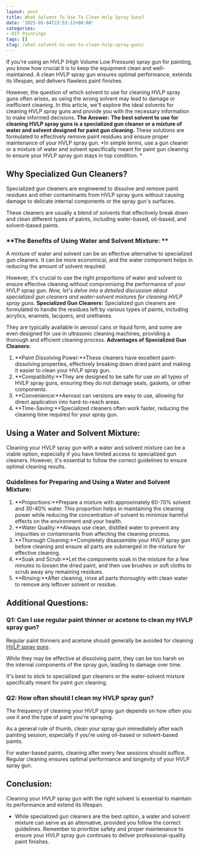 ```yaml
---
layout: post
title: What Solvent To Use To Clean Hvlp Spray Guns?
date: '2025-05-04T23:53:12+00:00'
categories:
- DIY Paintings
tags: []
slug: /what-solvent-to-use-to-clean-hvlp-spray-guns/
---
```


If you're using an HVLP (High Volume Low Pressure) spray gun for painting, you know how crucial it is to keep the equipment clean and well-maintained. A clean HVLP spray gun ensures optimal performance, extends its lifespan, and delivers flawless paint finishes.

However, the question of which solvent to use for cleaning HVLP spray guns often arises, as using the wrong solvent may lead to damage or inefficient cleaning. In this article, we'll explore the ideal solvents for cleaning HVLP spray guns and provide you with the necessary information to make informed decisions.
**The Answer:**
**The best solvent to use for cleaning HVLP spray guns is a specialized gun cleaner or a mixture of water and solvent designed for paint gun cleaning.**
These solutions are formulated to effectively remove paint residues and ensure proper maintenance of your HVLP spray gun.
*In simple terms, use a gun cleaner or a mixture of water and solvent specifically meant for paint gun cleaning to ensure your HVLP spray gun stays in top condition. *
## **Why Specialized Gun Cleaners?**
Specialized gun cleaners are engineered to dissolve and remove paint residues and other contaminants from HVLP spray guns without causing damage to delicate internal components or the spray gun's surfaces.

These cleaners are usually a blend of solvents that effectively break down and clean different types of paints, including water-based, oil-based, and solvent-based paints.
### **The Benefits of Using Water and Solvent Mixture: **
A mixture of water and solvent can be an effective alternative to specialized gun cleaners. It can be more economical, and the water component helps in reducing the amount of solvent required.

However, it's crucial to use the right proportions of water and solvent to ensure effective cleaning without compromising the performance of your HVLP spray gun.
*Now, let's delve into a detailed discussion about specialized gun cleaners and water-solvent mixtures for cleaning HVLP spray guns.*
**Specialized Gun Cleaners:**
Specialized gun cleaners are formulated to handle the residues left by various types of paints, including acrylics, enamels, lacquers, and urethanes.

They are typically available in aerosol cans or liquid form, and some are even designed for use in ultrasonic cleaning machines, providing a thorough and efficient cleaning process.
**Advantages of Specialized Gun Cleaners:**
1. **Paint Dissolving Power:**These cleaners have excellent paint-dissolving properties, effectively breaking down dried paint and making it easier to clean your HVLP spray gun.
2. **Compatibility:**They are designed to be safe for use on all types of HVLP spray guns, ensuring they do not damage seals, gaskets, or other components.
3. **Convenience:**Aerosol can versions are easy to use, allowing for direct application into hard-to-reach areas.
4. **Time-Saving:**Specialized cleaners often work faster, reducing the cleaning time required for your spray gun.
## **Using a Water and Solvent Mixture:**
Cleaning your HVLP spray gun with a water and solvent mixture can be a viable option, especially if you have limited access to specialized gun cleaners. However, it's essential to follow the correct guidelines to ensure optimal cleaning results.
### **Guidelines for Preparing and Using a Water and Solvent Mixture:**
1. **Proportions:**Prepare a mixture with approximately 60-70% solvent and 30-40% water. This proportion helps in maintaining the cleaning power while reducing the concentration of solvent to minimize harmful effects on the environment and your health.
2. **Water Quality:**Always use clean, distilled water to prevent any impurities or contaminants from affecting the cleaning process.
3. **Thorough Cleaning:**Completely disassemble your HVLP spray gun before cleaning and ensure all parts are submerged in the mixture for effective cleaning.
4. **Soak and Scrub:**Let the components soak in the mixture for a few minutes to loosen the dried paint, and then use brushes or soft cloths to scrub away any remaining residues.
5. **Rinsing:**After cleaning, rinse all parts thoroughly with clean water to remove any leftover solvent or residue.
## **Additional Questions:**
### **Q1: Can I use regular paint thinner or acetone to clean my HVLP spray gun?**
Regular paint thinners and acetone should generally be avoided for cleaning
[HVLP spray guns](https://pestpolicy.com/best-hvlp-spray-gun-for-woodworking/)
.

While they may be effective at dissolving paint, they can be too harsh on the internal components of the spray gun, leading to damage over time.

It's best to stick to specialized gun cleaners or the water-solvent mixture specifically meant for paint gun cleaning.
### **Q2: How often should I clean my HVLP spray gun?**
The frequency of cleaning your HVLP spray gun depends on how often you use it and the type of paint you're spraying.

As a general rule of thumb, clean your spray gun immediately after each painting session, especially if you're using oil-based or solvent-based paints.

For water-based paints, cleaning after every few sessions should suffice. Regular cleaning ensures optimal performance and longevity of your HVLP spray gun.
## **Conclusion:**
Cleaning your HVLP spray gun with the right solvent is essential to maintain its performance and extend its lifespan.
- While specialized gun cleaners are the best option, a water and solvent mixture can serve as an alternative, provided you follow the correct guidelines.
Remember to prioritize safety and proper maintenance to ensure your HVLP spray gun continues to deliver professional-quality paint finishes.
